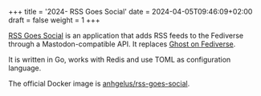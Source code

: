 +++
title = '2024- RSS Goes Social'
date = 2024-04-05T09:46:09+02:00
draft = false 
weight = 1 
+++

[RSS Goes Social](https://github.com/anhgelus/rss-goes-social) is an application that adds RSS feeds to the Fediverse through a Mastodon-compatible API. It replaces [Ghost on Fediverse](https://github.com/anhgelus/ghost-on-fediverse).

It is written in Go, works with Redis and use TOML as configuration language.

The official Docker image is [anhgelus/rss-goes-social](https://hub.docker.com/r/anhgelus/rss-goes-social).

